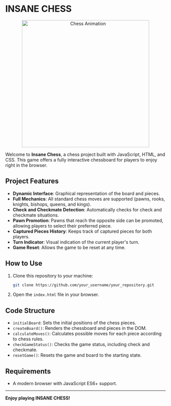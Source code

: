 # INSANE CHESS

<div align="center">
  <img src="https://media2.giphy.com/media/v1.Y2lkPTc5MGI3NjExb2xkMzVieTYxbjZ4bDB3MmFmd205NWxteTJ4MmFjdXdwNXVkZGJ4MCZlcD12MV9pbnRlcm5hbF9naWZfYnlfaWQmY3Q9Zw/aAKPTkQJMUjNYdjX4Z/giphy.gif" width="400" alt="Chess Animation">
</div>

Welcome to **Insane Chess**, a chess project built with JavaScript, HTML, and CSS. This game offers a fully interactive chessboard for players to enjoy right in the browser.

## Project Features
- **Dynamic Interface**: Graphical representation of the board and pieces.
- **Full Mechanics**: All standard chess moves are supported (pawns, rooks, knights, bishops, queens, and kings).
- **Check and Checkmate Detection**: Automatically checks for check and checkmate situations.
- **Pawn Promotion**: Pawns that reach the opposite side can be promoted, allowing players to select their preferred piece.
- **Captured Pieces History**: Keeps track of captured pieces for both players.
- **Turn Indicator**: Visual indication of the current player's turn.
- **Game Reset**: Allows the game to be reset at any time.

## How to Use

1. Clone this repository to your machine:
    ```bash
    git clone https://github.com/your_username/your_repository.git
    ```
2. Open the `index.html` file in your browser.

## Code Structure

- `initialBoard`: Sets the initial positions of the chess pieces.
- `createBoard()`: Renders the chessboard and pieces in the DOM.
- `calculateMoves()`: Calculates possible moves for each piece according to chess rules.
- `checkGameStatus()`: Checks the game status, including check and checkmate.
- `resetGame()`: Resets the game and board to the starting state.

## Requirements

- A modern browser with JavaScript ES6+ support.

---

**Enjoy playing INSANE CHESS!**
